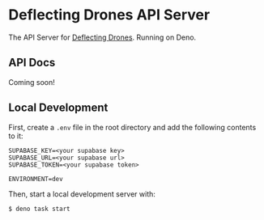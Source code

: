# Deflecting Drones API Server

The API Server for [Deflecting Drones](https://github.com/whirlwindaster/deflecting-drones). Running on Deno.

## API Docs

Coming soon!

## Local Development

First, create a `.env` file in the root directory and add the following contents to it:

```
SUPABASE_KEY=<your supabase key>
SUPABASE_URL=<your supabase url>
SUPABASE_TOKEN=<your supabase token>

ENVIRONMENT=dev
```

Then, start a local development server with:

```bash
$ deno task start
```